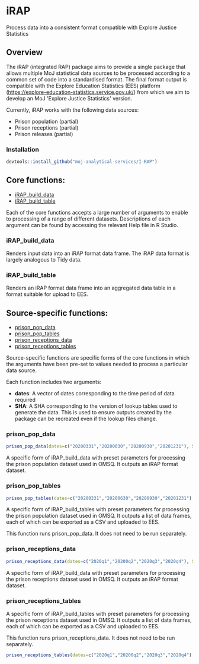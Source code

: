 # iRAP

Process data into a consistent format compatible with Explore Justice Statistics

## Overview

The iRAP (integrated RAP) package aims to provide a single package that allows multiple MoJ statistical data sources to be processed according to a common set of code into a standardised format. The final format output is compatible with the Explore Education Statistics (EES) platform (https://explore-education-statistics.service.gov.uk/) from which we aim to develop an MoJ 'Explore Justice Statistics' version.

Currently, iRAP works with the following data sources:
  - Prison population (partial)
  - Prison receptions (partial)
  - Prison releases (partial)

### Installation

```r
devtools::install_github("moj-analytical-services/I-RAP")
```

## Core functions:

  -  [iRAP_build_data](#iRAP_build_data)
  -  [iRAP_build_table](#iRAP_build_table)
  
Each of the core functions accepts a large number of arguments to enable to processing of a range of different datasets. Descriptions of each argument can be found by accessing the relevant Help file in R Studio.
  
### iRAP_build_data

Renders input data into an iRAP format data frame. The iRAP data format is largely analogous to Tidy data.

### iRAP_build_table

Renders an iRAP format data frame into an aggregated data table in a format suitable for upload to EES.

## Source-specific functions:

  -  [prison_pop_data](#prison_pop_data)
  -  [prison_pop_tables](#prison_pop_tables)
  -  [prison_receptions_data](#prison_receptions_data)
  -  [prison_receptions_tables](#prison_receptions_tables)
  
Source-specific functions are specific forms of the core functions in which the arguments have been pre-set to values needed to process a particular data source.

Each function includes two arguments:
  - **dates**: A vector of dates corresponding to the time period of data required
  - **SHA**: A SHA corresponding to the version of lookup tables used to generate the data. This is used to ensure outputs created by the package can be recreated even if the lookup files change.
  
### prison_pop_data

```r
prison_pop_data(dates=c("20200331","20200630","20200930","20201231"), SHA="main")
```

A specific form of iRAP_build_data with preset parameters for processing the prison population dataset used in OMSQ. It outputs an iRAP format dataset.

### prison_pop_tables

```r
prison_pop_tables(dates=c("20200331","20200630","20200930","20201231"), SHA="main")
```

A specific form of iRAP_build_tables with preset parameters for processing the prison population dataset used in OMSQ. It outputs a list of data frames, each of which can be exported as a CSV and uploaded to EES.

This function runs prison_pop_data. It does not need to be run separately. 

### prison_receptions_data

```r
prison_receptions_data(dates=c("2020q1","20200q2","2020q3","2020q4"), SHA="main")
```

A specific form of iRAP_build_data with preset parameters for processing the prison receptions dataset used in OMSQ. It outputs an iRAP format dataset.

### prison_receptions_tables

A specific form of iRAP_build_tables with preset parameters for processing the prison receptions dataset used in OMSQ. It outputs a list of data frames, each of which can be exported as a CSV and uploaded to EES.

This function runs prison_receptions_data. It does not need to be run separately. 

```r
prison_receptions_tables(dates=c("2020q1","20200q2","2020q3","2020q4"), SHA="main")
```




